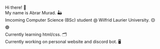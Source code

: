 Hi there! 🚀 </br>
My name is Abrar Murad. 🏜️ </br>
Imcoming Computer Science (BSc) student @ Wilfrid Laurier University. 🟡🟣 </br>
Currently learning html/css. 🗂️ </br>
Currently working on personal website and discord bot. 🖥️ </br>


<!--
**abrarmurad416/abrarmurad416** is a ✨ _special_ ✨ repository because its `README.md` (this file) appears on your GitHub profile.

Here are some ideas to get you started:

- 🔭 I’m currently working on ...
- 🌱 I’m currently learning ...
- 👯 I’m looking to collaborate on ...
- 🤔 I’m looking for help with ...
- 💬 Ask me about ...
- 📫 How to reach me: ...
- 😄 Pronouns: ...
- ⚡ Fun fact: ...
-->
